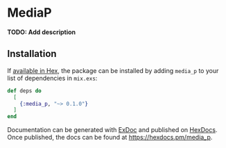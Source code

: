# MediaP

**TODO: Add description**

## Installation

If [available in Hex](https://hex.pm/docs/publish), the package can be installed
by adding `media_p` to your list of dependencies in `mix.exs`:

```elixir
def deps do
  [
    {:media_p, "~> 0.1.0"}
  ]
end
```

Documentation can be generated with [ExDoc](https://github.com/elixir-lang/ex_doc)
and published on [HexDocs](https://hexdocs.pm). Once published, the docs can
be found at <https://hexdocs.pm/media_p>.

